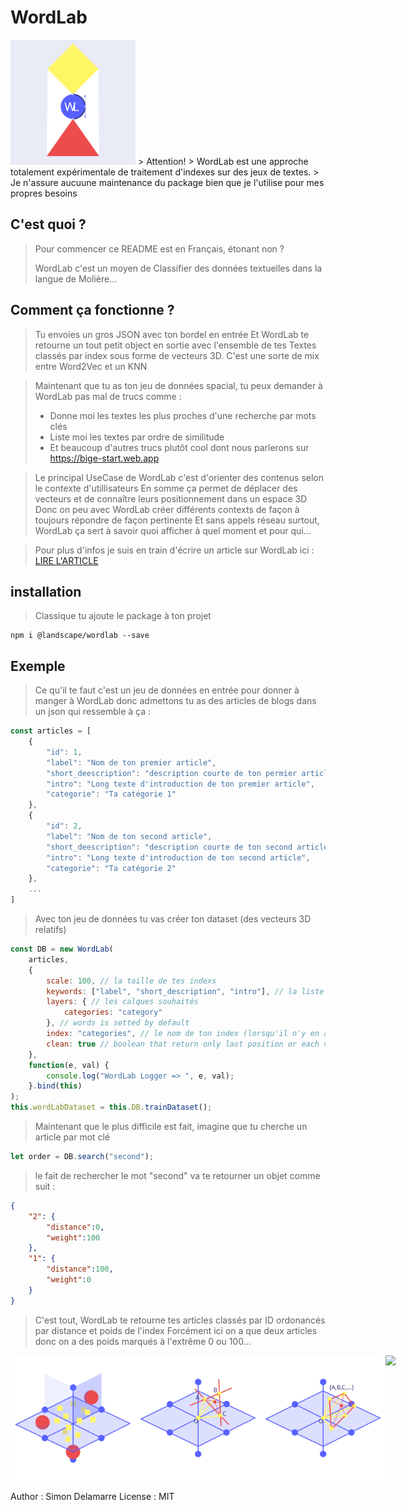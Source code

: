 # WordLab

<img src="./assets/wordlab.svg" style="width:200px;" width="200">
> Attention! 
> WordLab est une approche totalement expérimentale de traitement d'indexes sur des jeux de textes.
> Je n'assure aucuune maintenance du package bien que je l'utilise pour mes propres besoins

## C'est quoi ?

> Pour commencer ce README est en Français, étonant non ?
> 
> WordLab c'est un moyen de Classifier des données textuelles dans la langue de Molière...

## Comment ça fonctionne ?

> Tu envoies un gros JSON avec ton bordel en entrée
> Et WordLab te retourne un tout petit object en sortie avec l'ensemble de tes Textes classés par index sous forme de vecteurs 3D.
> C'est une sorte de mix entre Word2Vec et un KNN

> Maintenant que tu as ton jeu de données spacial, tu peux demander à WordLab pas mal de trucs comme :
>    - Donne moi les textes les plus proches d'une recherche par mots clés
>    - Liste moi les textes par ordre de similitude
>    - Et beaucoup d'autres trucs plutôt cool dont nous parlerons sur https://bige-start.web.app

> Le principal UseCase de WordLab c'est d'orienter des contenus selon le contexte d'utillisateurs
> En somme ça permet de déplacer des vecteurs et de connaître leurs positionnement dans un espace 3D
> Donc on peu avec WordLab créer différents contexts de façon à toujours répondre de façon pertinente 
> Et sans appels réseau surtout, WordLab ça sert à savoir quoi afficher à quel moment et pour qui...

> Pour plus d'infos je suis en train d'écrire un article sur WordLab ici :
> [LIRE L'ARTICLE](https://bige-start.web.app/feeds/wordlab-la-base-de-donnee-vectorielle-cree-specialement-pour-bige)

## installation

> Classique tu ajoute le package à ton projet
```
npm i @landscape/wordlab --save
```

## Exemple

> Ce qu'il te faut c'est un jeu de données en entrée pour donner à manger à WordLab 
> donc admettons tu as des articles de blogs dans un json qui ressemble à ça :

```javascript
const articles = [
    {
        "id": 1,
        "label": "Nom de ton premier article",
        "short_deescription": "description courte de ton permier article",
        "intro": "Long texte d'introduction de ton premier article",
        "categorie": "Ta catégorie 1"
    },
    {
        "id": 2,
        "label": "Nom de ton second article",
        "short_deescription": "description courte de ton second article",
        "intro": "Long texte d'introduction de ton second article",
        "categorie": "Ta catégorie 2"
    },
    ...
]
```

> Avec ton jeu de données tu vas créer ton dataset (des vecteurs 3D relatifs)

```javascript
const DB = new WordLab(
    articles,
    {
        scale: 100, // la taille de tes indexs
        keywords: ["label", "short_description", "intro"], // la liste des labels de type String à parser
        layers: { // les calques souhaités
            categories: "category"
        }, // words is setted by default
        index: "categories", // le nom de ton index (lorsqu'il n'y en a qu'un seul, oui oui on peu en avoir plusieurs...)
        clean: true // boolean that return only last position or each vectors evolutions
    },
    function(e, val) {
        console.log("WordLab Logger => ", e, val);
    }.bind(this)
);
this.wordLabDataset = this.DB.trainDataset();
```

> Maintenant que le plus difficile est fait, imagine que tu cherche un article par mot clé

```javascript
let order = DB.search("second");
```

> le fait de rechercher le mot "second" va te retourner un objet comme suit :

```json
{
    "2": {
        "distance":0,
        "weight":100
    },
    "1": {
        "distance":100,
        "weight":0
    }
}
```

> C'est tout, WordLab te retourne tes articles classés par ID ordonancés par distance et poids de l'index
> Forcément ici on a que deux articles donc on a des poids marqués à l'extrême 0 ou 100...

<div style="display:inline-flex">
<img src="./assets/wordlab_bilateration.svg" style="width:200px;" width="200">
<img src="./assets/wordlab_trilateration.svg" style="width:200px;" width="200">
<img src="./assets/wordlab_quadrilateration.svg" style="width:200px;" width="200">
<img src="./assets/wordlab_search_resuult.svg.svg" style="width:200px;" width="200">
</div>

Author : Simon Delamarre
License : MIT